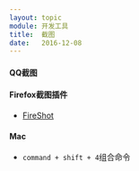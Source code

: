 ```yaml
---
layout: topic
module: 开发工具
title:  截图
date:   2016-12-08
---
```


#### QQ截图

#### Firefox截图插件

* [FireShot](https://addons.mozilla.org/en-US/firefox/addon/fireshot/)

#### Mac

* `command + shift + 4`组合命令

